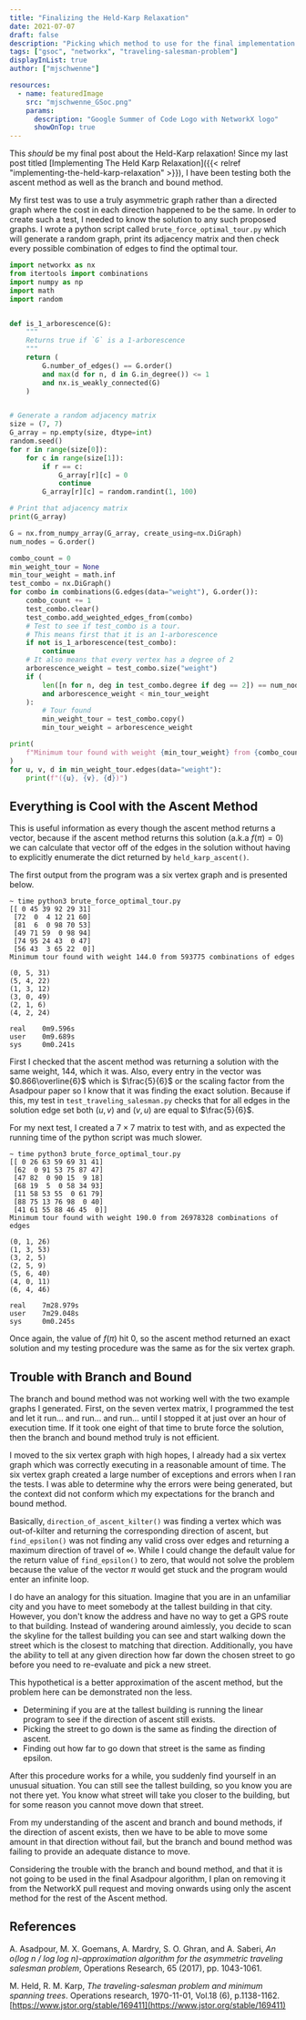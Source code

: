 ```yaml
---
title: "Finalizing the Held-Karp Relaxation"
date: 2021-07-07
draft: false
description: "Picking which method to use for the final implementation of the Asadpour algorithm in NetworkX"
tags: ["gsoc", "networkx", "traveling-salesman-problem"]
displayInList: true
author: ["mjschwenne"]

resources:
  - name: featuredImage
    src: "mjschwenne_GSoc.png"
    params:
      description: "Google Summer of Code Logo with NetworkX logo"
      showOnTop: true
---
```


This _should_ be my final post about the Held-Karp relaxation!
Since my last post titled [Implementing The Held Karp Relaxation]({{< relref "implementing-the-held-karp-relaxation" >}}), I have been testing both the ascent method as well as the branch and bound method.

My first test was to use a truly asymmetric graph rather than a directed graph where the cost in each direction happened to be the same.
In order to create such a test, I needed to know the solution to any such proposed graphs.
I wrote a python script called `brute_force_optimal_tour.py` which will generate a random graph, print its adjacency matrix and then check every possible combination of edges to find the optimal tour.

```python
import networkx as nx
from itertools import combinations
import numpy as np
import math
import random


def is_1_arborescence(G):
    """
    Returns true if `G` is a 1-arborescence
    """
    return (
        G.number_of_edges() == G.order()
        and max(d for n, d in G.in_degree()) <= 1
        and nx.is_weakly_connected(G)
    )


# Generate a random adjacency matrix
size = (7, 7)
G_array = np.empty(size, dtype=int)
random.seed()
for r in range(size[0]):
    for c in range(size[1]):
        if r == c:
            G_array[r][c] = 0
            continue
        G_array[r][c] = random.randint(1, 100)

# Print that adjacency matrix
print(G_array)

G = nx.from_numpy_array(G_array, create_using=nx.DiGraph)
num_nodes = G.order()

combo_count = 0
min_weight_tour = None
min_tour_weight = math.inf
test_combo = nx.DiGraph()
for combo in combinations(G.edges(data="weight"), G.order()):
    combo_count += 1
    test_combo.clear()
    test_combo.add_weighted_edges_from(combo)
    # Test to see if test_combo is a tour.
    # This means first that it is an 1-arborescence
    if not is_1_arborescence(test_combo):
        continue
    # It also means that every vertex has a degree of 2
    arborescence_weight = test_combo.size("weight")
    if (
        len([n for n, deg in test_combo.degree if deg == 2]) == num_nodes
        and arborescence_weight < min_tour_weight
    ):
        # Tour found
        min_weight_tour = test_combo.copy()
        min_tour_weight = arborescence_weight

print(
    f"Minimum tour found with weight {min_tour_weight} from {combo_count} combinations of edges\n"
)
for u, v, d in min_weight_tour.edges(data="weight"):
    print(f"({u}, {v}, {d})")
```

## Everything is Cool with the Ascent Method

This is useful information as every though the ascent method returns a vector, because if the ascent method returns this solution (a.k.a $f(\pi) = 0$) we can calculate that vector off of the edges in the solution without having to explicitly enumerate the dict returned by `held_karp_ascent()`.

The first output from the program was a six vertex graph and is presented below.

```
~ time python3 brute_force_optimal_tour.py
[[ 0 45 39 92 29 31]
 [72  0  4 12 21 60]
 [81  6  0 98 70 53]
 [49 71 59  0 98 94]
 [74 95 24 43  0 47]
 [56 43  3 65 22  0]]
Minimum tour found with weight 144.0 from 593775 combinations of edges

(0, 5, 31)
(5, 4, 22)
(1, 3, 12)
(3, 0, 49)
(2, 1, 6)
(4, 2, 24)

real	0m9.596s
user	0m9.689s
sys     0m0.241s
```

First I checked that the ascent method was returning a solution with the same weight, 144, which it was.
Also, every entry in the vector was $0.866\overline{6}$ which is $\frac{5}{6}$ or the scaling factor from the Asadpour paper so I know that it was finding the exact solution.
Because if this, my test in `test_traveling_salesman.py` checks that for all edges in the solution edge set both $(u, v)$ and $(v, u)$ are equal to $\frac{5}{6}$.

For my next test, I created a $7 \times 7$ matrix to test with, and as expected the running time of the python script was much slower.

```
~ time python3 brute_force_optimal_tour.py
[[ 0 26 63 59 69 31 41]
 [62  0 91 53 75 87 47]
 [47 82  0 90 15  9 18]
 [68 19  5  0 58 34 93]
 [11 58 53 55  0 61 79]
 [88 75 13 76 98  0 40]
 [41 61 55 88 46 45  0]]
Minimum tour found with weight 190.0 from 26978328 combinations of edges

(0, 1, 26)
(1, 3, 53)
(3, 2, 5)
(2, 5, 9)
(5, 6, 40)
(4, 0, 11)
(6, 4, 46)

real	7m28.979s
user	7m29.048s
sys     0m0.245s
```

Once again, the value of $f(\pi)$ hit 0, so the ascent method returned an exact solution and my testing procedure was the same as for the six vertex graph.

## Trouble with Branch and Bound

The branch and bound method was not working well with the two example graphs I generated.
First, on the seven vertex matrix, I programmed the test and let it run... and run... and run... until I stopped it at just over an hour of execution time.
If it took one eight of that time to brute force the solution, then the branch and bound method truly is not efficient.

I moved to the six vertex graph with high hopes, I already had a six vertex graph which was correctly executing in a reasonable amount of time.
The six vertex graph created a large number of exceptions and errors when I ran the tests.
I was able to determine why the errors were being generated, but the context did not conform which my expectations for the branch and bound method.

Basically, `direction_of_ascent_kilter()` was finding a vertex which was out-of-kilter and returning the corresponding direction of ascent, but `find_epsilon()` was not finding any valid cross over edges and returning a maximum direction of travel of $\infty$.
While I could change the default value for the return value of `find_epsilon()` to zero, that would not solve the problem because the value of the vector $\pi$ would get stuck and the program would enter an infinite loop.

I do have an analogy for this situation.
Imagine that you are in an unfamiliar city and you have to meet somebody at the tallest building in that city.
However, you don't know the address and have no way to get a GPS route to that building.
Instead of wandering around aimlessly, you decide to scan the skyline for the tallest building you can see and start walking down the street which is the closest to matching that direction.
Additionally, you have the ability to tell at any given direction how far down the chosen street to go before you need to re-evaluate and pick a new street.

This hypothetical is a better approximation of the ascent method, but the problem here can be demonstrated non the less.

- Determining if you are at the tallest building is running the linear program to see if the direction of ascent still exists.
- Picking the street to go down is the same as finding the direction of ascent.
- Finding out how far to go down that street is the same as finding epsilon.

After this procedure works for a while, you suddenly find yourself in an unusual situation.
You can still see the tallest building, so you know you are not there yet.
You know what street will take you closer to the building, but for some reason you cannot move down that street.

From my understanding of the ascent and branch and bound methods, if the direction of ascent exists, then we have to be able to move some amount in that direction without fail, but the branch and bound method was failing to provide an adequate distance to move.

Considering the trouble with the branch and bound method, and that it is not going to be used in the final Asadpour algorithm, I plan on removing it from the NetworkX pull request and moving onwards using only the ascent method for the rest of the Ascent method.

## References

A. Asadpour, M. X. Goemans, A. Mardry, S. O. Ghran, and A. Saberi, _An o(log n / log log n)-approximation algorithm for the asymmetric traveling salesman problem_, Operations Research, 65 (2017), pp. 1043-1061.

M. Held, R. M. Karp, _The traveling-salesman problem and minimum spanning trees_. Operations research, 1970-11-01, Vol.18 (6), p.1138-1162. [https://www.jstor.org/stable/169411](https://www.jstor.org/stable/169411)
